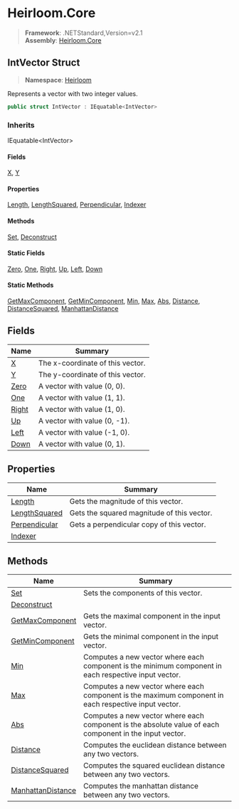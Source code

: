 # Heirloom.Core

> **Framework**: .NETStandard,Version=v2.1  
> **Assembly**: [Heirloom.Core][0]  

## IntVector Struct

> **Namespace**: [Heirloom][0]  

Represents a vector with two integer values.

```cs
public struct IntVector : IEquatable<IntVector>
```

### Inherits

IEquatable\<IntVector>

#### Fields

[X][1], [Y][2]

#### Properties

[Length][3], [LengthSquared][4], [Perpendicular][5], [Indexer][6]

#### Methods

[Set][7], [Deconstruct][8]

#### Static Fields

[Zero][9], [One][10], [Right][11], [Up][12], [Left][13], [Down][14]

#### Static Methods

[GetMaxComponent][15], [GetMinComponent][16], [Min][17], [Max][18], [Abs][19], [Distance][20], [DistanceSquared][21], [ManhattanDistance][22]

## Fields

| Name        | Summary                          |
|-------------|----------------------------------|
| [X][1]      | The x-coordinate of this vector. |
| [Y][2]      | The y-coordinate of this vector. |
| [Zero][9]   | A vector with value (0, 0).      |
| [One][10]   | A vector with value (1, 1).      |
| [Right][11] | A vector with value (1, 0).      |
| [Up][12]    | A vector with value (0, -1).     |
| [Left][13]  | A vector with value (-1, 0).     |
| [Down][14]  | A vector with value (0, 1).      |

## Properties

| Name               | Summary                                    |
|--------------------|--------------------------------------------|
| [Length][3]        | Gets the magnitude of this vector.         |
| [LengthSquared][4] | Gets the squared magnitude of this vector. |
| [Perpendicular][5] | Gets a perpendicular copy of this vector.  |
| [Indexer][6]       |                                            |

## Methods

| Name                    | Summary                                                                                                 |
|-------------------------|---------------------------------------------------------------------------------------------------------|
| [Set][7]                | Sets the components of this vector.                                                                     |
| [Deconstruct][8]        |                                                                                                         |
| [GetMaxComponent][15]   | Gets the maximal component in the input vector.                                                         |
| [GetMinComponent][16]   | Gets the minimal component in the input vector.                                                         |
| [Min][17]               | Computes a new vector where each component is the minimum component in each respective input vector.    |
| [Max][18]               | Computes a new vector where each component is the maximum component in each respective input vector.    |
| [Abs][19]               | Computes a new vector where each component is the absolute value of each component in the input vector. |
| [Distance][20]          | Computes the euclidean distance between any two vectors.                                                |
| [DistanceSquared][21]   | Computes the squared euclidean distance between any two vectors.                                        |
| [ManhattanDistance][22] | Computes the manhattan distance between any two vectors.                                                |

[0]: ../../Heirloom.Core.md
[1]: IntVector/X.md
[2]: IntVector/Y.md
[3]: IntVector/Length.md
[4]: IntVector/LengthSquared.md
[5]: IntVector/Perpendicular.md
[6]: IntVector/Indexer.md
[7]: IntVector/Set.md
[8]: IntVector/Deconstruct.md
[9]: IntVector/Zero.md
[10]: IntVector/One.md
[11]: IntVector/Right.md
[12]: IntVector/Up.md
[13]: IntVector/Left.md
[14]: IntVector/Down.md
[15]: IntVector/GetMaxComponent.md
[16]: IntVector/GetMinComponent.md
[17]: IntVector/Min.md
[18]: IntVector/Max.md
[19]: IntVector/Abs.md
[20]: IntVector/Distance.md
[21]: IntVector/DistanceSquared.md
[22]: IntVector/ManhattanDistance.md
